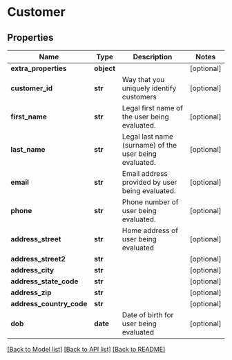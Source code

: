# Customer

## Properties
Name | Type | Description | Notes
------------ | ------------- | ------------- | -------------
**extra_properties** | **object** |  | [optional] 
**customer_id** | **str** | Way that you uniquely identify customers | [optional] 
**first_name** | **str** | Legal first name of the user being evaluated. | [optional] 
**last_name** | **str** | Legal last name (surname) of the user being evaluated. | [optional] 
**email** | **str** | Email address provided by user being evaluated. | [optional] 
**phone** | **str** | Phone number of user being evaluated. | [optional] 
**address_street** | **str** | Home address of user being evaluated | [optional] 
**address_street2** | **str** |  | [optional] 
**address_city** | **str** |  | [optional] 
**address_state_code** | **str** |  | [optional] 
**address_zip** | **str** |  | [optional] 
**address_country_code** | **str** |  | [optional] 
**dob** | **date** | Date of birth for user being evaluated | [optional] 

[[Back to Model list]](../README.md#documentation-for-models) [[Back to API list]](../README.md#documentation-for-api-endpoints) [[Back to README]](../README.md)

